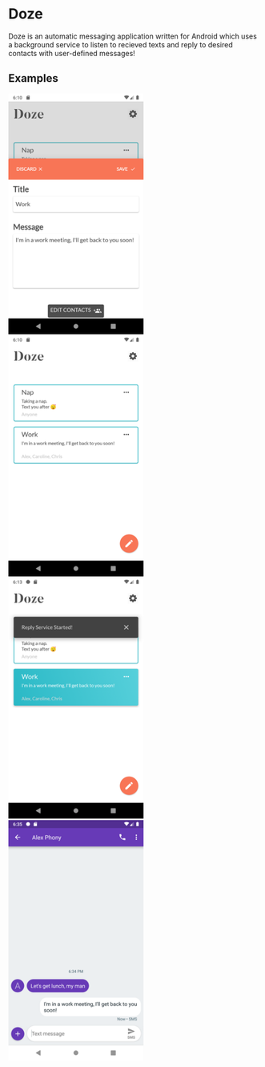 # Doze
Doze is an automatic messaging application written for Android which uses a background service to listen to recieved texts and reply to desired contacts with user-defined messages!

## Examples
<img src="app/src/main/res/raw/github_ex1.png" width="270" height="480" />
<img src="app/src/main/res/raw/github_ex2.png" width="270" height="480" />
<img src="app/src/main/res/raw/github_ex3.png" width="270" height="480" />
<img src="app/src/main/res/raw/github_ex4.png" width="270" height="480" />
